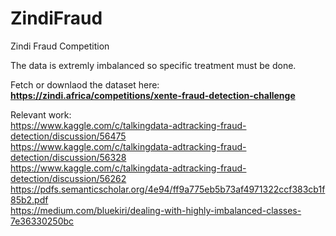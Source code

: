 # ZindiFraud
Zindi Fraud Competition 

The data is extremly imbalanced so specific treatment must be done.

Fetch or downlaod the dataset here:
<b>https://zindi.africa/competitions/xente-fraud-detection-challenge</b>

Relevant work:
<br>
https://www.kaggle.com/c/talkingdata-adtracking-fraud-detection/discussion/56475
<br>
https://www.kaggle.com/c/talkingdata-adtracking-fraud-detection/discussion/56328
<br>
https://www.kaggle.com/c/talkingdata-adtracking-fraud-detection/discussion/56262
<br>
https://pdfs.semanticscholar.org/4e94/ff9a775eb5b73af4971322ccf383cb1f85b2.pdf
<br>
https://medium.com/bluekiri/dealing-with-highly-imbalanced-classes-7e36330250bc
